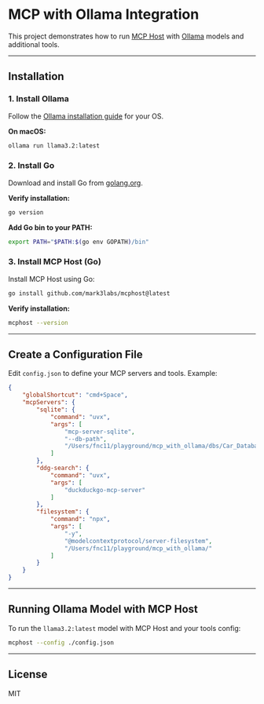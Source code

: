 # MCP with Ollama Integration

This project demonstrates how to run [MCP Host](https://github.com/mark3labs/mcphost) with [Ollama](https://ollama.com/) models and additional tools.

---

## Installation

### 1. Install Ollama

Follow the [Ollama installation guide](https://ollama.com/download) for your OS.

**On macOS:**
```sh
ollama run llama3.2:latest
```

### 2. Install Go

Download and install Go from [golang.org](https://golang.org/dl/).

**Verify installation:**
```sh
go version
```

**Add Go bin to your PATH:**
```sh
export PATH="$PATH:$(go env GOPATH)/bin"
```

### 3. Install MCP Host (Go)

Install MCP Host using Go:
```sh
go install github.com/mark3labs/mcphost@latest
```

**Verify installation:**
```sh
mcphost --version
```
---

## Create a Configuration File

Edit `config.json` to define your MCP servers and tools. Example:

```json
{
	"globalShortcut": "cmd+Space",
	"mcpServers": {
		"sqlite": {
			"command": "uvx",
			"args": [
				"mcp-server-sqlite",
				"--db-path",
				"/Users/fnc11/playground/mcp_with_ollama/dbs/Car_Database.db"
			]
		},
		"ddg-search": {
			"command": "uvx",
			"args": [
				"duckduckgo-mcp-server"
			]
		},
		"filesystem": {
			"command": "npx",
			"args": [
				"-y",
				"@modelcontextprotocol/server-filesystem",
				"/Users/fnc11/playground/mcp_with_ollama/"
			]
		}
	}
}
```

---

## Running Ollama Model with MCP Host

To run the `llama3.2:latest` model with MCP Host and your tools config:

```sh
mcphost --config ./config.json
```

---

## License

MIT